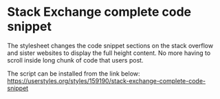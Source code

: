# Stack Exchange complete code snippet

The stylesheet changes the code snippet sections on the stack overflow and
sister websites to display the full height content. No more having to scroll
inside long chunk of code that users post.

The script can be installed from the link below:
<https://userstyles.org/styles/159190/stack-exchange-complete-code-snippet>
